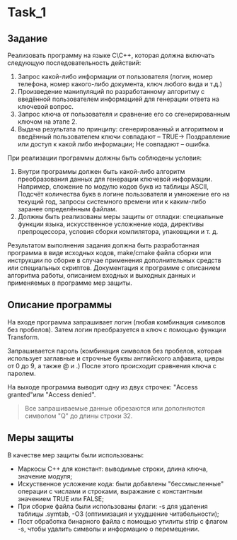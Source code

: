 # Task_1

## Задание
Реализовать программу на языке C\C++, которая должна включать
следующую последовательность действий:
1. Запрос какой-либо информации от пользователя (логин, номер телефона, номер какого-либо документа, ключ любого вида и т.д.)
2. Произведение манипуляций по разработанному алгоритму с введённой пользователем информацией для генерации ответа на ключевой вопрос.
3. Запрос ключа от пользователя и сравнение его со сгенерированным ключом на этапе 2.
4. Выдача результата по принципу: сгенерированный и алгоритмом и введённый пользователем ключи совпадают – TRUE-> Поздравление или доступ к какой либо информации; Не совпадают – ошибка.

При реализации программы должны быть соблюдены условия:
1. Внутри программы должен быть какой-либо алгоритм преобразования данных для генерации ключевой информации. Например, сложение по модулю кодов букв из таблицы ASCII, Подсчёт количества букв в логине пользователя и умножение его на текущий год, запросы системного времени или к каким-либо заранее определённым файлам.
2. Должны быть реализованы меры защиты от отладки: специальные функции языка, искусственное усложнение кода, директивы препроцессора, условия сборки компилятора, упаковщики и т. д.

Результатом выполнения задания должна быть разработанная программа в виде исходных кодов, make/cmake файла сборки или инструкции по сборке в случае применения дополнительных средств или специальных скриптов. Документация к программе с описанием алгоритма работы, описанием входных и выходных данных и применяемых в программе мер защиты.

## Описание программы
На входе программа запрашивает логин (любая комбинация символов без пробелов). Затем логин преобразуется в ключ с помощью функции Transform.

Запрашивается пароль (комбинация символов без пробелов, которая использует заглавные и строчные буквы английского алфавита, цивры от 0 до 9, а также @ и .)
После этого происходит сравнения ключа с паролем.

На выходе программа выводит одну из двух строчек: "Access granted"или "Access denied".

>Все запрашиваемые данные обрезаются или дополняются символом "Q" до длины строки 32.

## Меры защиты
В качестве мер защиты были использованы: 
* Маркосы C++ для констант: выводимые строки, длина ключа, значение модуля;
* Искуственное усложение кода: были добавлены "бессмысленные" операции с числами и строками, выражание с константным значением TRUE или FALSE;
* При сборке файла были использованы флаги: -s для удаления таблицы .symtab, -O3 (оптимизация и ухудшение читабельности);
* Пост обработка бинарного файла с помощью утилиты strip с флагом -s, чтобы удалить символы и информацию о перемещении.

